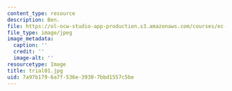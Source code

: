 ```yaml
---
content_type: resource
description: Ben.
file: https://ol-ocw-studio-app-production.s3.amazonaws.com/courses/ec-s06-design-for-demining-spring-2007/7a97b1796a7f536e39307bbd1557c5be_trial01.jpg
file_type: image/jpeg
image_metadata:
  caption: ''
  credit: ''
  image-alt: ''
resourcetype: Image
title: trial01.jpg
uid: 7a97b179-6a7f-536e-3930-7bbd1557c5be
---
```

